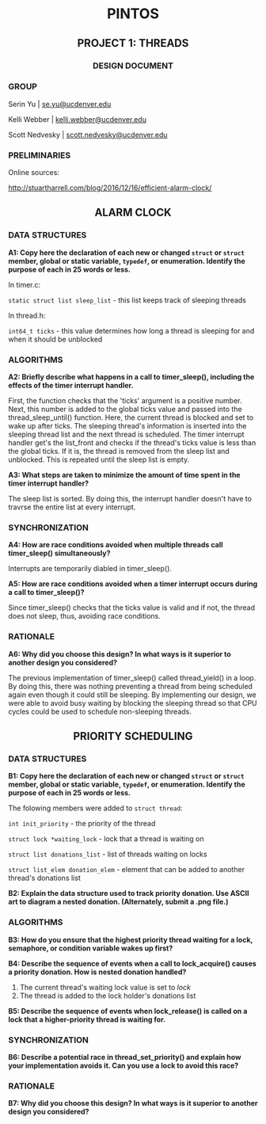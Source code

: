 
<h1 align="center"> PINTOS</h1>
<h2 align="center"> PROJECT 1: THREADS</h2> 
<h3 align="center"> DESIGN DOCUMENT</h3>


### GROUP

Serin Yu | <se.yu@ucdenver.edu>

Kelli Webber | <kelli.webber@ucdenver.edu>

Scott Nedvesky | <scott.nedvesky@ucdenver.edu>

### PRELIMINARIES 

Online sources:

http://stuartharrell.com/blog/2016/12/16/efficient-alarm-clock/

<h2 align="center"> ALARM CLOCK </h2>

### DATA STRUCTURES 

**A1: Copy here the declaration of each new or changed `struct` or
`struct` member, global or static variable, `typedef`, or
enumeration.  Identify the purpose of each in 25 words or less.**

In timer.c:

`static struct list sleep_list` - this list keeps track of sleeping threads 

In thread.h:

`int64_t ticks` - this value determines how long a thread is sleeping for and 
when it should be unblocked


### ALGORITHMS 

**A2: Briefly describe what happens in a call to timer_sleep(),
including the effects of the timer interrupt handler.**

First, the function checks that the 'ticks' argument is a positive number. 
Next, this number is added to the global ticks value and passed into the 
thread_sleep_until() function. Here, the current thread is blocked and set 
to wake up after ticks. The sleeping thread's information is inserted into 
the sleeping thread list and the next thread is scheduled. 
The timer interrupt handler get's the list_front and checks if the thread's
ticks value is less than the global ticks. If it is, the thread is removed
from the sleep list and unblocked. This is repeated until the sleep list
is empty.

**A3: What steps are taken to minimize the amount of time spent in
the timer interrupt handler?**

The sleep list is sorted. By doing this, the interrupt handler doesn't 
have to travrse the entire list at every interrupt. 

### SYNCHRONIZATION 

**A4: How are race conditions avoided when multiple threads call
timer_sleep() simultaneously?**

Interrupts are temporarily diabled in timer_sleep().

**A5: How are race conditions avoided when a timer interrupt occurs
during a call to timer_sleep()?**

Since timer_sleep() checks that the ticks value is valid and if not,
the thread does not sleep, thus, avoiding race conditions. 

### RATIONALE 

**A6: Why did you choose this design?  In what ways is it superior to
another design you considered?**

The previous implementation of timer_sleep() called thread_yield() in a loop.
By doing this, there was nothing preventing a thread from being scheduled 
again even though it could still be sleeping. By implementing our design,
we were able to avoid busy waiting by blocking the sleeping thread so that
CPU cycles could be used to schedule non-sleeping threads. 



<h2 align="center"> PRIORITY SCHEDULING </h2>


### DATA STRUCTURES 

**B1: Copy here the declaration of each new or changed `struct` or
`struct` member, global or static variable, `typedef`, or
enumeration.  Identify the purpose of each in 25 words or less.**

The folowing members were added to `struct thread`:

`int init_priority` - the priority of the thread

`struct lock *waiting_lock` - lock that a thread is waiting on

`struct list donations_list` - list of threads waiting on locks 

`struct list_elem donation_elem` - element that can be added to another thread's donations list 

**B2: Explain the data structure used to track priority donation.
Use ASCII art to diagram a nested donation.  (Alternately, submit a
.png file.)**




### ALGORITHMS 

**B3: How do you ensure that the highest priority thread waiting for
a lock, semaphore, or condition variable wakes up first?**



**B4: Describe the sequence of events when a call to lock_acquire()
causes a priority donation.  How is nested donation handled?**

1) The current thread's waiting lock value is set to *lock*
2) The thread is added to the lock holder's donations list 

**B5: Describe the sequence of events when lock_release() is called
on a lock that a higher-priority thread is waiting for.**

### SYNCHRONIZATION 

**B6: Describe a potential race in thread_set_priority() and explain
how your implementation avoids it.  Can you use a lock to avoid
this race?**

### RATIONALE 

**B7: Why did you choose this design?  In what ways is it superior to
another design you considered?**
